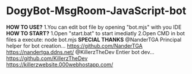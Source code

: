 # DogyBot-MsgRoom-JavaScript-bot
**HOW TO USE?**
1.You can edit bot file by opening "bot.mjs" with you IDE
**HOW TO START?**
1.Open "start.bat" to start imediatly
2.Open CMD in bot files a execute: node bot.mjs
**SPECIAL THANKS**
@NanderTGA Principal helper for bot creation...
https://github.com/NanderTGA
https://nandertga.ddns.net/
@KillerzTheDev Entier bot dev...
https://github.com/KillerzTheDev
https://killerzwebsite.000webhostapp.com/
